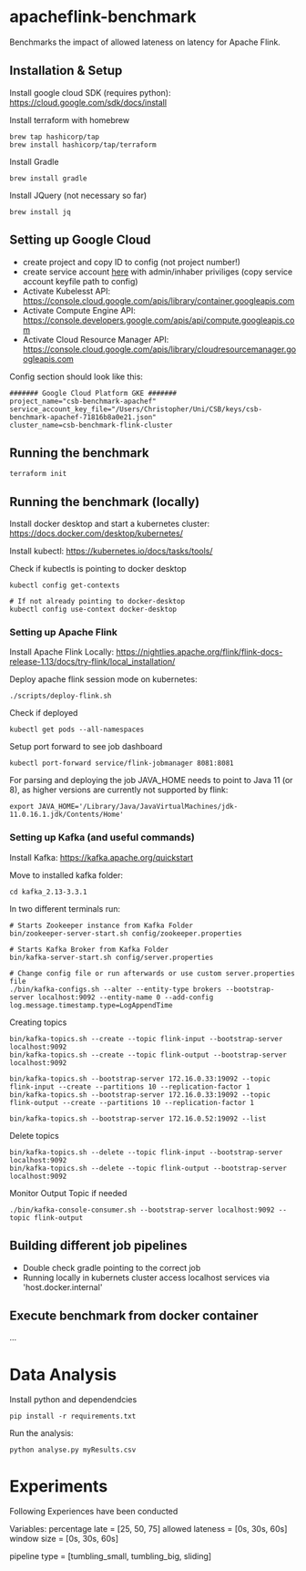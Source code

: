 # apacheflink-benchmark
Benchmarks the impact of allowed lateness on latency for Apache Flink.

## Installation & Setup

Install google cloud SDK (requires python):
https://cloud.google.com/sdk/docs/install

Install terraform with homebrew
```
brew tap hashicorp/tap
brew install hashicorp/tap/terraform
```

Install Gradle
```
brew install gradle
```

Install JQuery (not necessary so far)
```
brew install jq
```

## Setting up Google Cloud

- create project and copy ID to config (not project number!)
- create service account [here](https://console.cloud.google.com/iam-admin/serviceaccounts) with admin/inhaber priviliges (copy service account keyfile path to config)
- Activate Kubelesst API: https://console.cloud.google.com/apis/library/container.googleapis.com
- Activate Compute Engine API: https://console.developers.google.com/apis/api/compute.googleapis.com
- Activate Cloud Resource Manager API: https://console.cloud.google.com/apis/library/cloudresourcemanager.googleapis.com

Config section should look like this:
```
####### Google Cloud Platform GKE #######
project_name="csb-benchmark-apachef"
service_account_key_file="/Users/Christopher/Uni/CSB/keys/csb-benchmark-apachef-71816b8a0e21.json"
cluster_name=csb-benchmark-flink-cluster
```

## Running the benchmark

```
terraform init
```

## Running the benchmark (locally)

Install docker desktop and start a kubernetes cluster: https://docs.docker.com/desktop/kubernetes/

Install kubectl: https://kubernetes.io/docs/tasks/tools/

Check if kubectls is pointing to docker desktop
```
kubectl config get-contexts

# If not already pointing to docker-desktop
kubectl config use-context docker-desktop
```

### Setting up Apache Flink

Install Apache Flink Locally: https://nightlies.apache.org/flink/flink-docs-release-1.13/docs/try-flink/local_installation/

Deploy apache flink session mode on kubernetes:
```
./scripts/deploy-flink.sh
```

Check if deployed
```
kubectl get pods --all-namespaces
```

Setup port forward to see job dashboard
```
kubectl port-forward service/flink-jobmanager 8081:8081
```

For parsing and deploying the job JAVA_HOME needs to point to Java 11 (or 8), as higher versions are currently not supported by flink:
```
export JAVA_HOME='/Library/Java/JavaVirtualMachines/jdk-11.0.16.1.jdk/Contents/Home'
``` 

### Setting up Kafka (and useful commands)

Install Kafka: https://kafka.apache.org/quickstart

Move to installed kafka folder:
```
cd kafka_2.13-3.3.1
```

In two different terminals run:

```
# Starts Zookeeper instance from Kafka Folder
bin/zookeeper-server-start.sh config/zookeeper.properties
```

```
# Starts Kafka Broker from Kafka Folder
bin/kafka-server-start.sh config/server.properties
```

```
# Change config file or run afterwards or use custom server.properties file
./bin/kafka-configs.sh --alter --entity-type brokers --bootstrap-server localhost:9092 --entity-name 0 --add-config log.message.timestamp.type=LogAppendTime
```

Creating topics
```
bin/kafka-topics.sh --create --topic flink-input --bootstrap-server localhost:9092
bin/kafka-topics.sh --create --topic flink-output --bootstrap-server localhost:9092

bin/kafka-topics.sh --bootstrap-server 172.16.0.33:19092 --topic flink-input --create --partitions 10 --replication-factor 1
bin/kafka-topics.sh --bootstrap-server 172.16.0.33:19092 --topic flink-output --create --partitions 10 --replication-factor 1

bin/kafka-topics.sh --bootstrap-server 172.16.0.52:19092 --list 

```

Delete topics
```
bin/kafka-topics.sh --delete --topic flink-input --bootstrap-server localhost:9092
bin/kafka-topics.sh --delete --topic flink-output --bootstrap-server localhost:9092
```

Monitor Output Topic if needed
```
./bin/kafka-console-consumer.sh --bootstrap-server localhost:9092 --topic flink-output
```

## Building different job pipelines

- Double check gradle pointing to the correct job
- Running locally in kubernets cluster access localhost services via 'host.docker.internal'

## Execute benchmark from docker container
...


# Data Analysis

Install python and dependendcies
```
pip install -r requirements.txt
```

Run the analysis:
```
python analyse.py myResults.csv
```

# Experiments
Following Experiences have been conducted

Variables:
percentage late = [25, 50, 75]
allowed lateness = [0s, 30s, 60s]
window size = [0s, 30s, 60s]


pipeline type = [tumbling_small, tumbling_big, sliding]